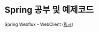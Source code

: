 # Spring 공부 및 예제코드
Spring Webflux - WebClient (<a href="https://github.com/JungwooSim/Spring-Study/tree/main/webclient" target="_blank">링크</a>)
